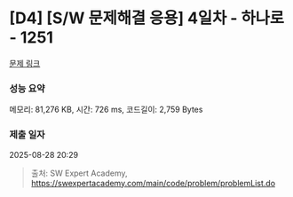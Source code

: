 # [D4] [S/W 문제해결 응용] 4일차 - 하나로 - 1251 

[문제 링크](https://swexpertacademy.com/main/code/problem/problemDetail.do?contestProbId=AV15StKqAQkCFAYD) 

### 성능 요약

메모리: 81,276 KB, 시간: 726 ms, 코드길이: 2,759 Bytes

### 제출 일자

2025-08-28 20:29



> 출처: SW Expert Academy, https://swexpertacademy.com/main/code/problem/problemList.do